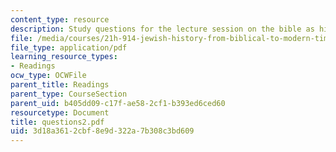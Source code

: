 ```yaml
---
content_type: resource
description: Study questions for the lecture session on the bible as history.
file: /media/courses/21h-914-jewish-history-from-biblical-to-modern-times-fall-2007/3d18a3612cbf8e9d322a7b308c3bd609_questions2.pdf
file_type: application/pdf
learning_resource_types:
- Readings
ocw_type: OCWFile
parent_title: Readings
parent_type: CourseSection
parent_uid: b405dd09-c17f-ae58-2cf1-b393ed6ced60
resourcetype: Document
title: questions2.pdf
uid: 3d18a361-2cbf-8e9d-322a-7b308c3bd609
---
```

